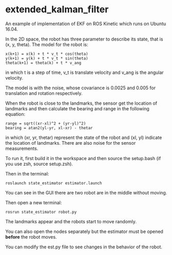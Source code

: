 # extended_kalman_filter
An example of implementation of EKF on ROS Kinetic which runs on Ubuntu 16.04.

In the 2D space, the robot has three parameter to describe its state, that is (x, y, theta). The model for the robot is:

```
x(k+1) = x(k) + t * v_t * cos(theta)
y(k+1) = y(k) + t * v_t * sin(theta)
theta(k+1) = theta(k) + t * v_ang
```

in which t is a step of time, v_t is translate velocity and v_ang is the angular velocity. 

The model is with the noise, whose covariance is 0.0025 and 0.005 for translation and rotation respectively.

When the robot is close to the landmarks, the sensor get the location of landmarks and then calculate the bearing and range in the following equation:

```
range = sqrt((xr-xl)^2 + (yr-yl)^2)
bearing = atan2(yl-yr, xl-xr) - thetar
```

in which (xr, yr, thetar) represent the state of the robot and (xl, yl) indicate the location of landmarks. There are also noise for the sensor measurements.

To run it, first build it in the workspace and then source the setup.bash (if you use zsh, source setup.zsh).

Then in the terminal:

```
roslaunch state_estimator estimator.launch
```

You can see in the GUI there are two robot are in the middle without moving.

Then open a new terminal:

```
rosrun state_estimator robot.py
```

The landmarks appear and the robots start to move randomly. 

You can also open the nodes separately but the estimator must be opened **before** the robot moves.

You can modify the est.py file to see changes in the behavior of the robot.




